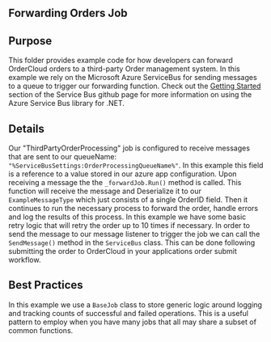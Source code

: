 ﻿## Forwarding Orders Job

## Purpose
This folder provides example code for how developers can forward OrderCloud orders to a third-party Order management system. In this example we rely on 
the Microsoft Azure ServiceBus for sending messages to a queue to trigger our forwarding function.
Check out the [Getting Started](https://github.com/Azure/azure-sdk-for-net/tree/Microsoft.Azure.ServiceBus_5.1.2/sdk/servicebus/Azure.Messaging.ServiceBus#getting-started) section of the Service Bus github page 
for more information on using the Azure Service Bus library for .NET.

## Details
Our "ThirdPartyOrderProcessing" job is configured to receive messages that are sent to our queueName: `"%ServiceBusSettings:OrderProcessingQueueName%"`. In this example this field is a reference to a value stored in our azure app configuration. 
Upon receiving a message the the `_forwardJob.Run()` method is called. This function will receive the message and Deserialize it to our `ExampleMessageType` which just consists of a single OrderID field. Then it continues to run the necessary process to forward the order, handle errors and log the results of this process. In this example we have some basic retry logic that will retry the order up to 10 times if necessary.
In order to send the message to our message listener to trigger the job we can call the `SendMessage()` method in the `ServiceBus` class. This can be done following submitting the order to OrderCloud in your applications order submit workflow.

## Best Practices
In this example we use a `BaseJob` class to store generic logic around logging and tracking counts of successful and failed operations. This is a useful pattern to employ when you have many jobs that all may share a subset of common functions. 


